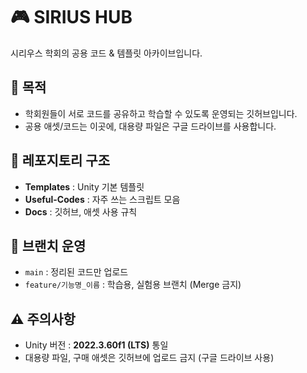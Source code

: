 # 🎮 SIRIUS HUB
시리우스 학회의 공용 코드 & 템플릿 아카이브입니다.

## 📌 목적
- 학회원들이 서로 코드를 공유하고 학습할 수 있도록 운영되는 깃허브입니다.
- 공용 애셋/코드는 이곳에, 대용량 파일은 구글 드라이브를 사용합니다.

## 📂 레포지토리 구조
- **Templates** : Unity 기본 템플릿
- **Useful-Codes** : 자주 쓰는 스크립트 모음
- **Docs** : 깃허브, 애셋 사용 규칙

## 🌱 브랜치 운영
- `main` : 정리된 코드만 업로드
- `feature/기능명_이름` : 학습용, 실험용 브랜치 (Merge 금지)

## ⚠️ 주의사항
- Unity 버전 : **2022.3.60f1 (LTS)** 통일
- 대용량 파일, 구매 애셋은 깃허브에 업로드 금지 (구글 드라이브 사용)

